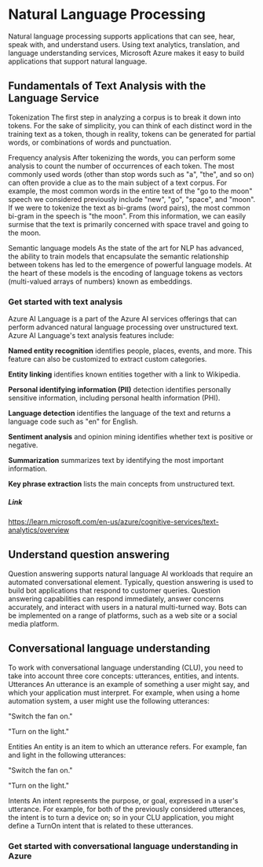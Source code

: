 # Natural Language Processing

Natural language processing supports applications that can see, hear, speak with, and understand users. Using text analytics, translation, and language understanding services, Microsoft Azure makes it easy to build applications that support natural language.

## Fundamentals of Text Analysis with the Language Service

Tokenization
The first step in analyzing a corpus is to break it down into tokens. For the sake of simplicity, you can think of each distinct word in the training text as a token, though in reality, tokens can be generated for partial words, or combinations of words and punctuation.

Frequency analysis
After tokenizing the words, you can perform some analysis to count the number of occurrences of each token. The most commonly used words (other than stop words such as "a", "the", and so on) can often provide a clue as to the main subject of a text corpus. For example, the most common words in the entire text of the "go to the moon" speech we considered previously include "new", "go", "space", and "moon". If we were to tokenize the text as bi-grams (word pairs), the most common bi-gram in the speech is "the moon". From this information, we can easily surmise that the text is primarily concerned with space travel and going to the moon.

Semantic language models
As the state of the art for NLP has advanced, the ability to train models that encapsulate the semantic relationship between tokens has led to the emergence of powerful language models. At the heart of these models is the encoding of language tokens as vectors (multi-valued arrays of numbers) known as embeddings.

### Get started with text analysis

Azure AI Language is a part of the Azure AI services offerings that can perform advanced natural language processing over unstructured text. Azure AI Language's text analysis features include:

**Named entity recognition** identifies people, places, events, and more. This feature can also be customized to extract custom categories.

**Entity linking** identifies known entities together with a link to Wikipedia.

**Personal identifying information (PII)** detection identifies personally sensitive information, including personal health information (PHI).

**Language detection** identifies the language of the text and returns a language code such as "en" for English.

**Sentiment analysis** and opinion mining identifies whether text is positive or negative.

**Summarization** summarizes text by identifying the most important information.

**Key phrase extraction** lists the main concepts from unstructured text.

##### Link

https://learn.microsoft.com/en-us/azure/cognitive-services/text-analytics/overview

## Understand question answering

Question answering supports natural language AI workloads that require an automated conversational element. Typically, question answering is used to build bot applications that respond to customer queries. Question answering capabilities can respond immediately, answer concerns accurately, and interact with users in a natural multi-turned way. Bots can be implemented on a range of platforms, such as a web site or a social media platform.

## Conversational language understanding

To work with conversational language understanding (CLU), you need to take into account three core concepts: utterances, entities, and intents.
Utterances
An utterance is an example of something a user might say, and which your application must interpret. For example, when using a home automation system, a user might use the following utterances:

"Switch the fan on."

"Turn on the light."

Entities
An entity is an item to which an utterance refers. For example, fan and light in the following utterances:

"Switch the fan on."

"Turn on the light."

Intents
An intent represents the purpose, or goal, expressed in a user's utterance. For example, for both of the previously considered utterances, the intent is to turn a device on; so in your CLU application, you might define a TurnOn intent that is related to these utterances.

### Get started with conversational language understanding in Azure
